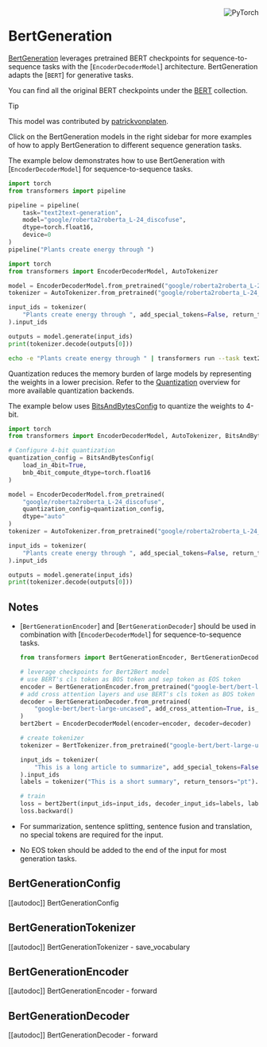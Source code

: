 <!--Copyright 2020 The HuggingFace Team. All rights reserved.

Licensed under the Apache License, Version 2.0 (the "License"); you may not use this file except in compliance with
the License. You may obtain a copy of the License at

http://www.apache.org/licenses/LICENSE-2.0

Unless required by applicable law or agreed to in writing, software distributed under the License is distributed on
an "AS IS" BASIS, WITHOUT WARRANTIES OR CONDITIONS OF ANY KIND, either express or implied. See the License for the
specific language governing permissions and limitations under the License.

⚠️ Note that this file is in Markdown but contain specific syntax for our doc-builder (similar to MDX) that may not be
rendered properly in your Markdown viewer.

-->

<div style="float: right;">
    <div class="flex flex-wrap space-x-1">
        <img alt="PyTorch" src="https://img.shields.io/badge/PyTorch-DE3412?style=flat&logo=pytorch&logoColor=white">
    </div>
</div>

# BertGeneration

[BertGeneration](https://huggingface.co/papers/1907.12461) leverages pretrained BERT checkpoints for sequence-to-sequence tasks with the [`EncoderDecoderModel`] architecture. BertGeneration adapts the [`BERT`] for generative tasks.

You can find all the original BERT checkpoints under the [BERT](https://huggingface.co/collections/google/bert-release-64ff5e7a4be99045d1896dbc) collection.

> [!TIP]
> This model was contributed by [patrickvonplaten](https://huggingface.co/patrickvonplaten).
>
> Click on the BertGeneration models in the right sidebar for more examples of how to apply BertGeneration to different sequence generation tasks.

The example below demonstrates how to use BertGeneration with [`EncoderDecoderModel`] for sequence-to-sequence tasks.

<hfoptions id="usage">
<hfoption id="Pipeline">

```python
import torch
from transformers import pipeline

pipeline = pipeline(
    task="text2text-generation",
    model="google/roberta2roberta_L-24_discofuse",
    dtype=torch.float16,
    device=0
)
pipeline("Plants create energy through ")
```

</hfoption>
<hfoption id="AutoModel">

```python
import torch
from transformers import EncoderDecoderModel, AutoTokenizer

model = EncoderDecoderModel.from_pretrained("google/roberta2roberta_L-24_discofuse", dtype="auto")
tokenizer = AutoTokenizer.from_pretrained("google/roberta2roberta_L-24_discofuse")

input_ids = tokenizer(
    "Plants create energy through ", add_special_tokens=False, return_tensors="pt"
).input_ids

outputs = model.generate(input_ids)
print(tokenizer.decode(outputs[0]))
```

</hfoption>
<hfoption id="transformers CLI">

```bash
echo -e "Plants create energy through " | transformers run --task text2text-generation --model "google/roberta2roberta_L-24_discofuse" --device 0
```

</hfoption>
</hfoptions>

Quantization reduces the memory burden of large models by representing the weights in a lower precision. Refer to the [Quantization](../quantization/overview) overview for more available quantization backends.

The example below uses [BitsAndBytesConfig](../quantizationbitsandbytes) to quantize the weights to 4-bit.

```python
import torch
from transformers import EncoderDecoderModel, AutoTokenizer, BitsAndBytesConfig

# Configure 4-bit quantization
quantization_config = BitsAndBytesConfig(
    load_in_4bit=True,
    bnb_4bit_compute_dtype=torch.float16
)

model = EncoderDecoderModel.from_pretrained(
    "google/roberta2roberta_L-24_discofuse",
    quantization_config=quantization_config,
    dtype="auto"
)
tokenizer = AutoTokenizer.from_pretrained("google/roberta2roberta_L-24_discofuse")

input_ids = tokenizer(
    "Plants create energy through ", add_special_tokens=False, return_tensors="pt"
).input_ids

outputs = model.generate(input_ids)
print(tokenizer.decode(outputs[0]))
```

## Notes

- [`BertGenerationEncoder`] and [`BertGenerationDecoder`] should be used in combination with [`EncoderDecoderModel`] for sequence-to-sequence tasks.

   ```python
   from transformers import BertGenerationEncoder, BertGenerationDecoder, BertTokenizer, EncoderDecoderModel
   
   # leverage checkpoints for Bert2Bert model
   # use BERT's cls token as BOS token and sep token as EOS token
   encoder = BertGenerationEncoder.from_pretrained("google-bert/bert-large-uncased", bos_token_id=101, eos_token_id=102)
   # add cross attention layers and use BERT's cls token as BOS token and sep token as EOS token
   decoder = BertGenerationDecoder.from_pretrained(
       "google-bert/bert-large-uncased", add_cross_attention=True, is_decoder=True, bos_token_id=101, eos_token_id=102
   )
   bert2bert = EncoderDecoderModel(encoder=encoder, decoder=decoder)

   # create tokenizer
   tokenizer = BertTokenizer.from_pretrained("google-bert/bert-large-uncased")

   input_ids = tokenizer(
       "This is a long article to summarize", add_special_tokens=False, return_tensors="pt"
   ).input_ids
   labels = tokenizer("This is a short summary", return_tensors="pt").input_ids

   # train
   loss = bert2bert(input_ids=input_ids, decoder_input_ids=labels, labels=labels).loss
   loss.backward()
   ```

- For summarization, sentence splitting, sentence fusion and translation, no special tokens are required for the input.
- No EOS token should be added to the end of the input for most generation tasks.

## BertGenerationConfig

[[autodoc]] BertGenerationConfig

## BertGenerationTokenizer

[[autodoc]] BertGenerationTokenizer
    - save_vocabulary

## BertGenerationEncoder

[[autodoc]] BertGenerationEncoder
    - forward

## BertGenerationDecoder

[[autodoc]] BertGenerationDecoder
    - forward